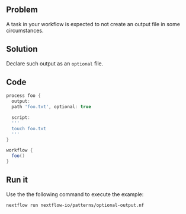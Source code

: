 ## Problem 

A task in your workflow is expected to not create an output file in some circumstances. 

## Solution

Declare such output as an `optional` file. 

## Code 

```groovy
process foo {
  output: 
  path 'foo.txt', optional: true

  script:
  '''
  touch foo.txt
  '''
}

workflow {
  foo()
}
```

## Run it

Use the the following command to execute the example:

```bash
nextflow run nextflow-io/patterns/optional-output.nf
```
